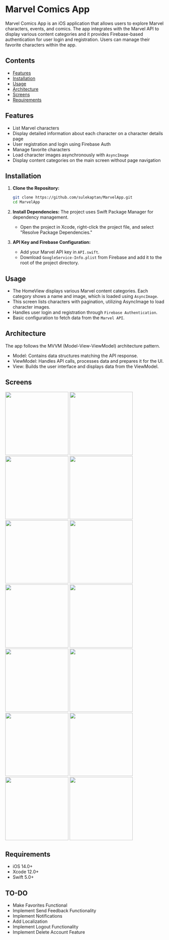 # Marvel Comics App

Marvel Comics App is an iOS application that allows users to explore Marvel characters, events, and comics. The app integrates with the Marvel API to display various content categories and it provides Firebase-based authentication for user login and registration. Users can manage their favorite characters within the app.

## Contents

- [Features](#features)
- [Installation](#installation)
- [Usage](#usage)
- [Architecture](#architecture)
- [Screens](#screens)
- [Requirements](#requirements)

## Features

- List Marvel characters
- Display detailed information about each character on a character details page
- User registration and login using Firebase Auth
- Manage favorite characters
- Load character images asynchronously with `AsyncImage`
- Display content categories on the main screen without page navigation

## Installation

1. **Clone the Repository:**
    ```bash
    git clone https://github.com/sulekaptan/MarvelApp.git
    cd MarvelApp
    ```

2. **Install Dependencies:**
   The project uses Swift Package Manager for dependency management.
   - Open the project in Xcode, right-click the project file, and select "Resolve Package Dependencies."

3. **API Key and Firebase Configuration:**
   - Add your Marvel API key in `API.swift`.
   - Download `GoogleService-Info.plist` from Firebase and add it to the root of the project directory.

## Usage

* The HomeView displays various Marvel content categories. Each category shows a name and image, which is loaded using `AsyncImage`.
* This screen lists characters with pagination, utilizing AsyncImage to load character images.
* Handles user login and registration through `Firebase Authentication`.
* Basic configuration to fetch data from the `Marvel API`.

## Architecture
The app follows the MVVM (Model-View-ViewModel) architecture pattern.
* Model: Contains data structures matching the API response.
* ViewModel: Handles API calls, processes data and prepares it for the UI.
* View: Builds the user interface and displays data from the ViewModel.

## Screens
<img width="200"  src="https://github.com/user-attachments/assets/6bbb8a02-4bd3-4de7-b8ad-2499d7d680b9">
<img width="200" src="https://github.com/user-attachments/assets/aed878bd-cf24-41cd-b22d-969df19c4524">
<img width="200"src="https://github.com/user-attachments/assets/29c1026f-6cad-4a7f-ae90-68e592023c76">
<img width="200" src="https://github.com/user-attachments/assets/5058b8a9-4d64-4206-96dc-c16da9752c55">
<img width="200" src="https://github.com/user-attachments/assets/e9ca03ad-90e1-40a8-a737-6cf9b2b089ec">
<img width="200" src="https://github.com/user-attachments/assets/800b5cf4-f1ac-4877-b863-a52053f8ba83">
<img width="200"  src="https://github.com/user-attachments/assets/78bffbcf-6238-4bf4-aaa2-513156d135f8">
<img width="200"  src="https://github.com/user-attachments/assets/ffc8c6f2-3286-448e-b7c8-52fc2a602bbe">
<img width="200"  src="https://github.com/user-attachments/assets/55d84fab-d1ca-4919-9000-d659ff4f33a4">
<img width="200" src="https://github.com/user-attachments/assets/693a3dfd-28cf-4608-ba58-40f01f544b0d">
<img width="200" src="https://github.com/user-attachments/assets/e50fb42f-8bac-4c66-a4af-ec78612574c5">
<img width="200" src="https://github.com/user-attachments/assets/ad69884b-b2ec-4fd4-affc-6e9c068197d3">
<img width="200"src="https://github.com/user-attachments/assets/0b4757f8-0080-4006-ac70-01b831c0849d">
<img width="200" src="https://github.com/user-attachments/assets/2f87a37a-e4c8-41ba-8d01-16aa31782ef0">

## Requirements
* iOS 14.0+
* Xcode 12.0+
* Swift 5.0+

## TO-DO
* Make Favorites Functional
* Implement Send Feedback Functionality
* Implement Notifications
* Add Localization
* Implement Logout Functionality
* Implement Delete Account Feature
